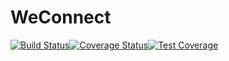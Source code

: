 # WeConnect

[![Build Status](https://travis-ci.org/Annmary12/WeConnect.svg?branch=coverall)](https://travis-ci.org/Annmary12/WeConnect)[![Coverage Status](https://coveralls.io/repos/github/Annmary12/WeConnect/badge.svg?branch=coverall)](https://coveralls.io/github/Annmary12/WeConnect?branch=coverall)[![Test Coverage](https://api.codeclimate.com/v1/badges/8ecc8ea153cf89357b2f/test_coverage)](https://codeclimate.com/github/Annmary12/WeConnect/test_coverage)
